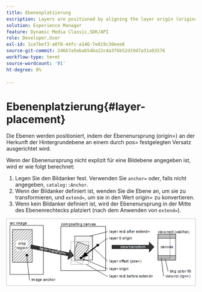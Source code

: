 ```yaml
---
title: Ebenenplatzierung
escription: Layers are positioned by aligning the layer origin (origin=) with the background layer origin at an offset specified by pos=.
solution: Experience Manager
feature: Dynamic Media Classic,SDK/API
role: Developer,User
exl-id: 1ce7bef3-a0f8-44fc-a146-7e819c30eee8
source-git-commit: 24667a5ebab54ba22c4a3f6b52d19d7a31a93576
workflow-type: tm+mt
source-wordcount: '91'
ht-degree: 0%

---
```


# Ebenenplatzierung{#layer-placement}

Die Ebenen werden positioniert, indem der Ebenenursprung (origin=) an der Herkunft der Hintergrundebene an einem durch pos= festgelegten Versatz ausgerichtet wird.

Wenn der Ebenenursprung nicht explizit für eine Bildebene angegeben ist, wird er wie folgt berechnet:

1. Legen Sie den Bildanker fest. Verwenden Sie `anchor=` oder, falls nicht angegeben, `catalog::Anchor`.
1. Wenn der Bildanker definiert ist, wenden Sie die Ebene an, um sie zu transformieren, und `extend=`, um sie in den Wert origin= zu konvertieren.
1. Wenn kein Bildanker definiert ist, wird der Ebenenursprung in der Mitte des Ebenenrechtecks platziert (nach dem Anwenden von `extend=`).

![Ebenenplatzierungsbild](assets/layerplacement.png)
